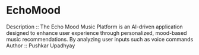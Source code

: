 # EchoMood 
Description :: The Echo Mood Music Platform is an AI-driven application designed to enhance user experience through personalized, mood-based music recommendations. By analyzing user inputs such as voice commands
<br>
Author :: Pushkar Upadhyay
